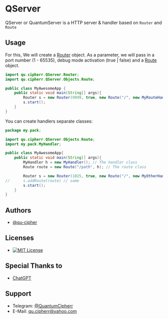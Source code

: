 
# QServer

QServer or QuantumServer is a HTTP server & handler based on `Router` and `Route`


## Usage

For this, We will create a [Router](https://github.com/qu-cipher/QServer/blob/main/src/main/java/qu/cipherr/QServer/Router.java) object.
As a parameter, we will pass in a port number (1 - 65535), debug mode activation (true | false) and a [Route](https://github.com/qu-cipher/QServer/tree/main/src/main/java/qu/cipherr/QServer/Objects#route) object.

```java
import qu.cipherr.QServer.Router;
import qu.cipherr.QServer.Objects.Route;

public class MyAwesomeApp {
    public static void main(String[] args){
        Router s = new Router(9999, true, new Route("/", new MyRouteHandler()));
        s.start();
    }
}
```
You can create handlers separate classes:
```java
package my.pack;

import qu.cipherr.QServer.Objects.Route;
import my.pack.MyHandler;

public class MyAwesomeApp{
    public static void main(String[] args){
        MyHandler h = new MyHandler(); // The handler class
        Route route = new Route("/path", h); // The route class

        Router s = new Router(1025, true, new Route("/", new MyOtherHandler()), route);
//      s.addRoute(route) // same
        s.start();
    }
}
```

 


## Authors

- [@qu-cipher](https://www.github.com/qu-cipher)

## Licenses
* [![MIT License](https://img.shields.io/badge/License-MIT-green.svg)](https://choosealicense.com/licenses/mit/)

## Special Thanks to
* [ChatGPT](https://chatgpt.com/)


## Support

- Telegram: [@QuantumCipherr](https://t.me/quantumcipherr)
- E-Mail: qu.cipherr@yahoo.com
